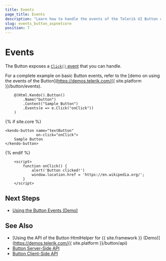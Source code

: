 ```yaml
---
title: Events
page_title: Events
description: "Learn how to handle the events of the Telerik UI Button component for {{ site.framework }}."
slug: events_button_aspnetcore
position: 7
---
```


# Events

The Button exposes a [`Click()` event](/api/kendo.mvc.ui.fluent/buttoneventbuilder) that you can handle. 

For a complete example on basic Button events, refer to the [demo on using the events of the Button](https://demos.telerik.com/{{ site.platform }}/button/events).

```HtmlHelper
	@(Html.Kendo().Button()
		.Name("button")
		.Content("Sample Button")
		.Events(e => e.Click("onClick"))
	)
```
{% if site.core %}
```TagHelper
<kendo-button name="textButton"
              on-click="onClick">
    Sample Button
</kendo-button>
```
{% endif %}
```script
	<script>
		function onClick() {
			alert('Button clicked!')
			window.location.href = 'https://en.wikipedia.org/';
		}
	</script>
```

## Next Steps

* [Using the Button Events (Demo)](https://demos.telerik.com/aspnet-core/button/events)

## See Also

* [Using the API of the Button HtmlHelper for {{ site.framework }} (Demo)](https://demos.telerik.com/{{ site.platform }}/button/api)
* [Button Server-Side API](/api/button)
* [Button Client-Side API](https://docs.telerik.com/kendo-ui/api/javascript/ui/button)

